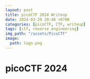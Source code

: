 ```yaml
---
layout: post
title: picoCTF 2024 Writeup
date: 2024-03-29 20:48 +0700
categories: [picoCTF, CTF, writeup]
tags: [ctf, reverse engineering]
img_path: "/assets/PicoCTF"
image:
  path: logo.png
---
```


# picoCTF 2024
